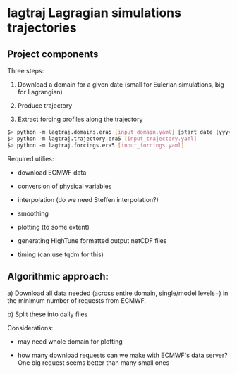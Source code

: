 # lagtraj Lagragian simulations trajectories

## Project components

Three steps:

1. Download a domain for a given date (small for Eulerian simulations, big for Lagrangian)

2. Produce trajectory

3. Extract forcing profiles along the trajectory

```bash
$> python -m lagtraj.domains.era5 [input_domain.yaml] [start date (yyyy-mm-dd)] [end date (yyyy-mm-dd)] [--file directories.yaml] [--overwrite]
$> python -m lagtraj.trajectory.era5 [input_trajectory.yaml]
$> python -m lagtraj.forcings.era5 [input_forcings.yaml]
```


Required utilies:

- download ECMWF data

- conversion of physical variables

- interpolation (do we need Steffen interpolation?)

- smoothing

- plotting (to some extent)

- generating HighTune formatted output netCDF files

- timing (can use tqdm for this)


## Algorithmic approach:

a) Download all data needed (across entire domain, single/model levels+) in the minimum number of 
   requests from ECMWF.

b) Split these into daily files

Considerations:

- may need whole domain for plotting

- how many download requests can we make with ECMWF's data server? One big
  request seems better than many small ones
